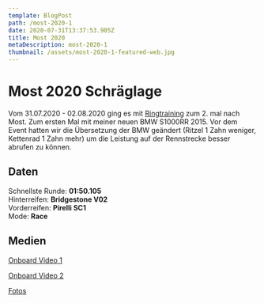 ```yaml
---
template: BlogPost
path: /most-2020-1
date: 2020-07-31T13:37:53.905Z
title: Most 2020
metaDescription: most-2020-1
thumbnail: /assets/most-2020-1-featured-web.jpg
---
```

# Most 2020 Schräglage

Vom 31.07.2020 - 02.08.2020 ging es mit [Ringtraining](https://ringtraining.de/) zum 2. mal nach Most. Zum ersten Mal mit meiner neuen BMW S1000RR 2015. Vor dem Event hatten wir die Übersetzung der BMW geändert (Ritzel 1 Zahn weniger, Kettenrad 1 Zahn mehr) um die Leistung auf der Rennstrecke besser abrufen zu können. 

## Daten
Schnellste Runde: **01:50.105**  
Hinterreifen: **Bridgestone V02**  
Vorderreifen: **Pirelli SC1**  
Mode: **Race**  

## Medien
[Onboard Video 1](https://www.youtube.com/watch?v=8II-RDAmRQE) 
[Onboard Video 2](https://www.youtube.com/watch?v=Xkb6vcUC1EI) 
[Fotos](https://www.instagram.com/p/CDf9bb6ngZa/?utm_source=ig_web_copy_link)

